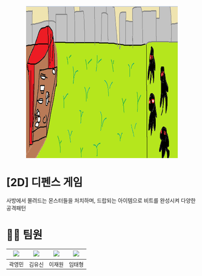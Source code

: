 <p align="center">
  <img src="임시이미지.png" width="400" height="400"/>
</p>

# [2D] 디펜스 게임
 사방에서 몰려드는 몬스터들을 처치하며, 드랍되는 아이템으로 비트를 완성시켜 다양한 공격패턴

# 🙍‍♂️ 팀원

| <img width=150 src="#" /> | <img width=150 src="#" /> | <img width=150 src="#" /> | <img width=150 src="#" /> |
|:--------------------------:|:--------------------------:|:--------------------------:|:--------------------------:|
| 곽영민<br>| 김유신<br>| 이재원<br>| 임태형<br>|

